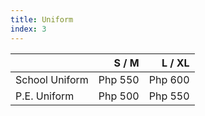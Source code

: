 ```yaml
---
title: Uniform
index: 3
---
```


|                | S / M   | L / XL  |
| -------------- | -------:| -------:|
| School Uniform | Php 550 | Php 600 |
| P.E. Uniform   | Php 500 | Php 550 |
